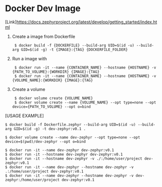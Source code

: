 
# Docker Dev Image

[Link]https://docs.zephyrproject.org/latest/develop/getting_started/index.html

1. Create a image from Dockerfile
        
        $ docker build -f {DOCKERFILE} --build-arg UID=$(id -u) --build-arg GID=$(id -g) -t {IMAGE}:{TAG} {DOCKERFILE_FOLDER}

2. Run a image with

        $ docker run -it --name {CONTAINER_NAME} --hostname {HOSTNAME} -v {PATH_TO_VOLUME}:{WORKDIR} {IMAGE}:{TAG}
        $ docker run -it --name {CONTAINER_NAME} --hostname {HOSTNAME} -v {VOLUME_NAME}:{WORKDIR} {IMAGE}:{TAG}

3. Create a volume
        
        $ docker volume create {VOLUME_NAME}
        $ docker volume create --name {VOLUME_NAME} --opt type=none --opt device={PATH_TO_VOLUME} --opt o=bind

[USAGE EXAMPLE]

    $ docker build -f Dockerfile.zephyr --build-arg UID=$(id -u) --build-arg GID=$(id -g) -t dev-zephyr:v0.1 .
    
    $ docker volume create --name dev-zephyr --opt type=none --opt device=$(pwd)/dev-zephyr --opt o=bind

    $ docker run -it --name dev-zephyr dev-zephyr:v0.1
    $ docker run -it --hostname dev-zephyr dev-zephyr:v0.1
    $ docker run -it --hostname dev-zephyr -v ./:/home/user/project dev-zephyr:v0.1
    $ docker run -it --name dev-zephyr --hostname dev-zephyr -v .:/home/user/project dev-zephyr:v0.1
    $ docker run -it --name dev-zephyr --hostname dev-zephyr -v dev-zephyr:/home/user/project dev-zephyr:v0.1
